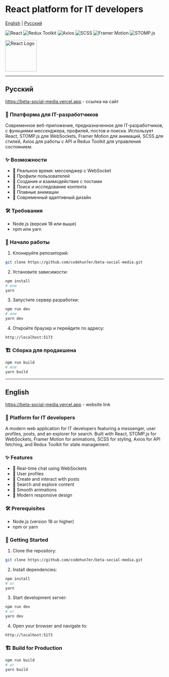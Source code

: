 # React platform for IT developers

[English](#english) | [Русский](#русский)

![React](https://img.shields.io/badge/React-61DAFB?style=for-the-badge&logo=react&logoColor=white)
![Redux Toolkit](https://img.shields.io/badge/Redux%20Toolkit-764ABC?style=for-the-badge&logo=redux&logoColor=white)
![Axios](https://img.shields.io/badge/Axios-5A29E4?style=for-the-badge&logo=axios&logoColor=white)
![SCSS](https://img.shields.io/badge/SCSS-CC6699?style=for-the-badge&logo=sass&logoColor=white)
![Framer Motion](https://img.shields.io/badge/Framer%20Motion-EA4C89?style=for-the-badge&logo=framer&logoColor=white)
![STOMP.js](https://img.shields.io/badge/STOMP.js-009688?style=for-the-badge)

<img src="https://upload.wikimedia.org/wikipedia/commons/a/a7/React-icon.svg" width="100" alt="React Logo">

---

## Русский

https://beta-social-media.vercel.app - ссылка на сайт

### 🚀 Платформа для IT-разработчиков

Современное веб-приложение, предназначенное для IT-разработчиков, с функциями мессенджера, профилей, постов и поиска. Использует React, STOMP.js для WebSockets, Framer Motion для анимаций, SCSS для стилей, Axios для работы с API и Redux Toolkit для управления состоянием.

### ✨ Возможности

- 💬 Реальное время: мессенджер с WebSocket
- 👤 Профили пользователей
- 📝 Создание и взаимодействие с постами
- 🔎 Поиск и исследование контента
- 💫 Плавные анимации
- 🎨 Современный адаптивный дизайн

### 🛠 Требования

- Node.js (версия 18 или выше)
- npm или yarn

### 🚀 Начало работы

1. Клонируйте репозиторий:

```bash
git clone https://github.com/codehun7er/beta-social-media.git
```

2. Установите зависимости:

```bash
npm install
# или
yarn
```

3. Запустите сервер разработки:

```bash
npm run dev
# или
yarn dev
```

4. Откройте браузер и перейдите по адресу:

```
http://localhost:5173
```

### 🏗 Сборка для продакшена

```bash
npm run build
# или
yarn build
```

---

## English

https://beta-social-media.vercel.app - website link

### 🚀 Platform for IT developers

A modern web application for IT developers featuring a messenger, user profiles, posts, and an explorer for search. Built with React, STOMP.js for WebSockets, Framer Motion for animations, SCSS for styling, Axios for API fetching, and Redux Toolkit for state management.

### ✨ Features

- 💬 Real-time chat using WebSockets
- 👤 User profiles
- 📝 Create and interact with posts
- 🔎 Search and explore content
- 💫 Smooth animations
- 🎨 Modern responsive design

### 🛠 Prerequisites

- Node.js (version 18 or higher)
- npm or yarn

### 🚀 Getting Started

1. Clone the repository:

```bash
git clone https://github.com/codehun7er/beta-social-media.git
```

2. Install dependencies:

```bash
npm install
# or
yarn
```

3. Start development server:

```bash
npm run dev
# or
yarn dev
```

4. Open your browser and navigate to:

```
http://localhost:5173
```

### 🏗 Build for Production

```bash
npm run build
# or
yarn build
```
